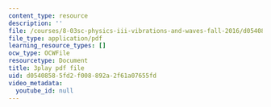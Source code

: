 ```yaml
---
content_type: resource
description: ''
file: /courses/8-03sc-physics-iii-vibrations-and-waves-fall-2016/d05408585fd2f008892a2f61a07655fd_Dlhma3z57SA.pdf
file_type: application/pdf
learning_resource_types: []
ocw_type: OCWFile
resourcetype: Document
title: 3play pdf file
uid: d0540858-5fd2-f008-892a-2f61a07655fd
video_metadata:
  youtube_id: null
---
```

